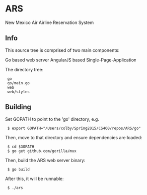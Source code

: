 # ARS
New Mexico Air Airline Reservation System

## Info
This source tree is comprised of two main components:

 Go based web server
 AngularJS based Single-Page-Application


 The directory tree:

     go
     go/main.go
     web
     web/styles


## Building

 Set GOPATH to point to the 'go' directory, e.g.

     $ export GOPATH="/Users/colby/Spring2015/CS460/repos/ARS/go"

 Then, move to that directory and ensure dependencies are loaded:

     $ cd $GOPATH
     $ go get github.com/gorilla/mux

 Then, build the ARS web server binary:

     $ go build

 After this, it will be runnable:

     $ ./ars

